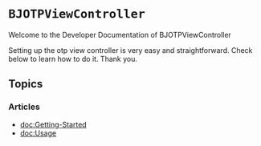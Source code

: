 # ``BJOTPViewController``

Welcome to the Developer Documentation of BJOTPViewController

Setting up the otp view controller is very easy and straightforward. Check below to learn how to do it. Thank you.

## Topics

### Articles

- <doc:Getting-Started>
- <doc:Usage>
